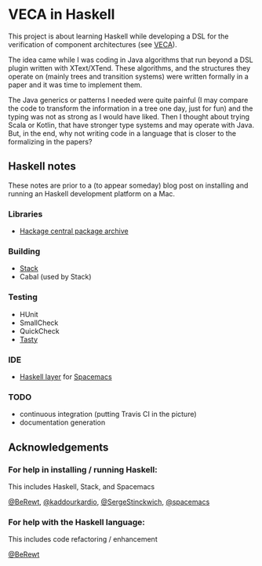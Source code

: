 # VECA in Haskell

This project is about learning Haskell while developing a DSL for the verification of component architectures (see [VECA](https://github.com/pascalpoizat/veca)).

The idea came while I was coding in Java algorithms that run beyond a DSL plugin written with XText/XTend. These algorithms, and the structures they operate on (mainly trees and transition systems) were written formally in a paper and it was time to implement them.

The Java generics or patterns I needed were quite painful (I may compare the code to transform the information in a tree one day, just for fun) and the typing was not as strong as I would have liked. Then I thought about trying Scala or Kotlin, that have stronger type systems and may operate with Java. But, in the end, why not writing code in a language that is closer to the formalizing in the papers?

## Haskell notes

These notes are prior to a (to appear someday) blog post on installing and running an Haskell development platform on a Mac.

### Libraries

- [Hackage central package archive](https://hackage.haskell.org)

### Building

- [Stack](https://haskellstack.org/)
- Cabal (used by Stack)

### Testing

- HUnit
- SmallCheck
- QuickCheck
- [Tasty](http://documentup.com/feuerbach/tasty)

### IDE

- [Haskell layer](https://github.com/syl20bnr/spacemacs/tree/master/layers/%2Blang/haskell) for [Spacemacs](http://spacemacs.org)

### TODO

- continuous integration (putting Travis CI in the picture)
- documentation generation

## Acknowledgements

### For help in installing / running Haskell:

This includes Haskell, Stack, and Spacemacs

[@BeRewt](https://twitter.com/BeRewt),
[@kaddourkardio](https://twitter.com/kaddourkardio), 
[@SergeStinckwich](https://twitter.com/SergeStinckwich),
[@spacemacs](https://twitter.com/spacemacs)

### For help with the Haskell language:

This includes code refactoring / enhancement

[@BeRewt](https://twitter.com/BeRewt)


